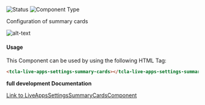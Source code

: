 
![Status][auto] ![Component Type][minor] <!--Component Meta {"created_by":"Auto", "reviewed_by":"Auto", "last_modified_by":"Auto", "comment":"none"} Component Meta -->


<p>Configuration of summary cards</p>

<p><img src="../live-apps-settings-summary-cards.png" alt="alt-text" class="img-responsive"></p>



#### Usage


This Component can be used by using the following HTML Tag:

```html
<tcla-live-apps-settings-summary-cards></tcla-live-apps-settings-summary-cards>
```


<b>full development Documentation</b>

[Link to LiveAppsSettingsSummaryCardsComponent](https://tibcosoftware.github.io/TCSTK-Angular/libdocs/tc-liveapps-lib/components/LiveAppsSettingsSummaryCardsComponent.html)


[auto]: https://img.shields.io/badge/Status-auto%20generated-lightgrey.svg?style=flat "auto generated"

[manually]: https://img.shields.io/badge/Status-manually%20created-yellow.svg?style=flat "manually created"

[draft]: https://img.shields.io/badge/Status-draft-red.svg?style=flat "draft"

[review]: https://img.shields.io/badge/Status-need%20review-yellowgreen.svg?style=flat "need review"

[review done]: https://img.shields.io/badge/Status-review%20done-green.svg?style=flat "review done"

[finalized]: https://img.shields.io/badge/Status-finalized-brightgreen.svg?style=flat "finalized"

[top]: https://img.shields.io/badge/Component%20Type-Top-blue.svg?style=flat "top Component"

[major]: https://img.shields.io/badge/Component%20Type-major%20Component-blue.svg?style=flat "major Component"

[minor]: https://img.shields.io/badge/Component%20Type-minor%20Component-blue.svg?style=flat "minor Component"


